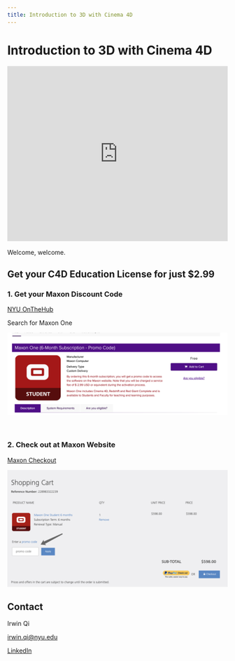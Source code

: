 ```yaml
---
title: Introduction to 3D with Cinema 4D
---
```




# Introduction to 3D with Cinema 4D

<iframe src='https://my.spline.design/glasscirclescopy-f20ca7799bc3089cce1d972e853c77af/' frameborder='0' width='100%' height='400px'></iframe>

Welcome, welcome. 

## Get your C4D Education License for just $2.99

### 1. Get your Maxon Discount Code

[NYU OnTheHub](https://e5.onthehub.com/WebStore/Support/WebStoreHelpContents.aspx?ws=fab9c17e-308d-e311-93fa-b8ca3a5db7a1&vsro=8)

Search for Maxon One

![](https://raw.githubusercontent.com/irwinchyi/imgbed/master/img/20220321164327.png)

<br>

### 2. Check out at Maxon Website

[Maxon Checkout]([https://www.maxon.net.](https://shop.maxon.net/store/maxon/en_US/buy/productID.5437151400/quantity.1/currency.USD/pgm.5043980600))

![](https://raw.githubusercontent.com/irwinchyi/imgbed/master/img/20220321164451.png)



## Contact

Irwin Qi

[irwin.qi@nyu.edu](mailto:irwin.qi@nyu.edu)

[LinkedIn](https://www.linkedin.com/in/irwinqi/)
